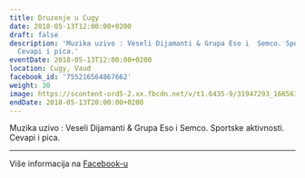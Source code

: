 ```yaml
---
title: Druzenje u Cugy
date: 2018-05-13T12:00:00+0200
draft: false
description: 'Muzika uzivo : Veseli Dijamanti & Grupa Eso i  Semco. Sportske aktivnosti.
  Cevapi i pica.'
eventDate: 2018-05-13T12:00:00+0200
location: Cugy, Vaud
facebook_id: '755216564867662'
weight: 30
image: https://scontent-ord5-2.xx.fbcdn.net/v/t1.6435-9/31947293_1665614486867697_1159691004425535488_n.jpg?_nc_cat=104&ccb=1-7&_nc_sid=9e60e4&_nc_eui2=AeFipLlRg59hNSSnv5reX2cYf1iTKtjmESN_WJMq2OYRI3MUZxStDgfka5Lmfx-7POxIGBV63Euyv1iX1bryLCf9&_nc_ohc=ANNZaF31KRsQ7kNvwFZAtYn&_nc_oc=AdnFEeZ2yvQa5Fri56MaWDDf_7QTugtTdBdWcdjI-M-16I0cYNpCGWtLW6asMKTDdIc&_nc_zt=23&_nc_ht=scontent-ord5-2.xx&edm=ABTKTjYEAAAA&_nc_gid=kshn8iQFvKgby2B9qFpxgw&oh=00_AfOHpPoagLie9csM6VgF1Yy9H9gkeE5haTYEiKbXLO6POw&oe=688AE01A
endDate: 2018-05-13T20:00:00+0200
---
```


Muzika uzivo : Veseli Dijamanti & Grupa Eso i  Semco. Sportske aktivnosti. Cevapi i pica.

---

Više informacija na [Facebook-u](https://facebook.com/events/755216564867662)